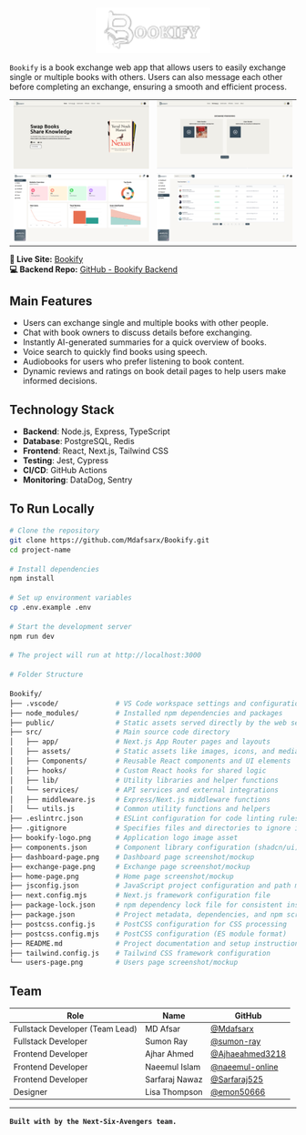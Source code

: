 <br />
<p align="center">
  <a href="">
    <img src="bookify-logo.png" alt="Bookify" width="200" />
  </a>
<p>

`Bookify` is a book exchange web app that allows users to easily exchange single or multiple books with others. Users can also message each other before completing an exchange, ensuring a smooth and efficient process.

<table align="center">
  <tr>
    <td><img src="home-page.png" alt="Bookify - Home Page" width="100%"/></td>
    <td><img src="exchange-page.png" alt="Bookify - Exchange Page" width="100%"/></td>
  </tr>
  <tr>
    <td><img src="dashboard-page.png" alt="Bookify - Dashboard Page" width="100%"/></td>
    <td><img src="users-page.png" alt="Bookify - Users Page" width="100%"/></td>
  </tr>
</table>

**🔗 Live Site:** [Bookify](https://bookify-mocha.vercel.app)  
**💻 Backend Repo:** [GitHub - Bookify Backend](https://github.com/your-username/bookify-backend)

## Main Features

- Users can exchange single and multiple books with other people.
- Chat with book owners to discuss details before exchanging.
- Instantly AI-generated summaries for a quick overview of books.
- Voice search to quickly find books using speech.
- Audiobooks for users who prefer listening to book content.
- Dynamic reviews and ratings on book detail pages to help users make informed decisions.

## Technology Stack

- **Backend**: Node.js, Express, TypeScript
- **Database**: PostgreSQL, Redis
- **Frontend**: React, Next.js, Tailwind CSS
- **Testing**: Jest, Cypress
- **CI/CD**: GitHub Actions
- **Monitoring**: DataDog, Sentry

## To Run Locally

```bash
# Clone the repository
git clone https://github.com/Mdafsarx/Bookify.git
cd project-name

# Install dependencies
npm install

# Set up environment variables
cp .env.example .env

# Start the development server
npm run dev

# The project will run at http://localhost:3000

# Folder Structure

Bookify/
├── .vscode/              # VS Code workspace settings and configurations
├── node_modules/         # Installed npm dependencies and packages
├── public/               # Static assets served directly by the web server
├── src/                  # Main source code directory
│   ├── app/              # Next.js App Router pages and layouts
│   ├── assets/           # Static assets like images, icons, and media files
│   ├── Components/       # Reusable React components and UI elements
│   ├── hooks/            # Custom React hooks for shared logic
│   ├── lib/              # Utility libraries and helper functions
│   └── services/         # API services and external integrations
│   ├── middleware.js     # Express/Next.js middleware functions
│   └── utils.js          # Common utility functions and helpers
├── .eslintrc.json        # ESLint configuration for code linting rules
├── .gitignore            # Specifies files and directories to ignore in Git
├── bookify-logo.png      # Application logo image asset
├── components.json       # Component library configuration (shadcn/ui)
├── dashboard-page.png    # Dashboard page screenshot/mockup
├── exchange-page.png     # Exchange page screenshot/mockup
├── home-page.png         # Home page screenshot/mockup
├── jsconfig.json         # JavaScript project configuration and path mapping
├── next.config.mjs       # Next.js framework configuration file
├── package-lock.json     # npm dependency lock file for consistent installs
├── package.json          # Project metadata, dependencies, and npm scripts
├── postcss.config.js     # PostCSS configuration for CSS processing
├── postcss.config.mjs    # PostCSS configuration (ES module format)
├── README.md             # Project documentation and setup instructions
├── tailwind.config.js    # Tailwind CSS framework configuration
└── users-page.png        # Users page screenshot/mockup
```

## Team

| Role                            | Name           | GitHub                                           |
| ------------------------------- | -------------- | ------------------------------------------------ |
| Fullstack Developer (Team Lead) | MD Afsar      | [@Mdafsarx](https://github.com/Mdafsarx)         |
| Fullstack Developer             | Sumon Ray    | [@sumon-ray](https://github.com/sumon-ray)     |
| Frontend Developer              | Ajhar Ahmed | [@Ajhaeahmed3218](https://github.com/Ajhaeahmed3218)           |
| Frontend Developer              | Naeemul Islam     | [@naeemul-online](https://github.com/aeemul-online)       |
| Frontend Developer              | Sarfaraj Nawaz    | [@Sarfaraj525](https://github.com/Sarfaraj525)     |
| Designer                        | Lisa Thompson  | [@emon50666](https://github.com/emon50666) |

---

**`Built with by the Next-Six-Avengers team.`**